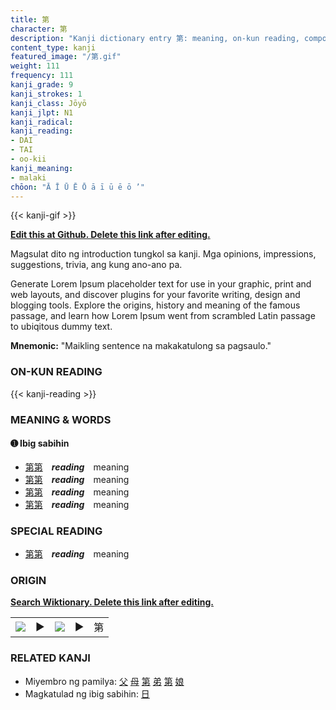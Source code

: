 ```yaml
---
title: 第
character: 第
description: "Kanji dictionary entry 第: meaning, on-kun reading, compounds, origin, related kanji"
content_type: kanji
featured_image: "/第.gif"
weight: 111
frequency: 111
kanji_grade: 9
kanji_strokes: 1
kanji_class: Jōyō
kanji_jlpt: N1
kanji_radical: 
kanji_reading: 
- DAI
- TAI
- oo-kii
kanji_meaning:
- malaki
chōon: "Ā Ī Ū Ē Ō ā ī ū ē ō ’"
---
```

[//]: # (Don't edit the line below. Kanji animated GIF code is automatically generated.)
{{< kanji-gif >}}

[//]: # (Edit below this line.)

**[Edit this at Github. Delete this link after editing.](https://github.com/tim0g/tim/tree/main/content/kanji/第/index.md)**

Magsulat dito ng introduction tungkol sa kanji. Mga opinions, impressions, suggestions, trivia, ang kung ano-ano pa.

Generate Lorem Ipsum placeholder text for use in your graphic, print and web layouts, and discover plugins for your favorite writing, design and blogging tools. Explore the origins, history and meaning of the famous passage, and learn how Lorem Ipsum went from scrambled Latin passage to ubiqitous dummy text.
 
**Mnemonic:** "Maikling sentence na makakatulong sa pagsaulo."

### ON-KUN READING

[//]: # (Don't edit the line below. ON-KUN READING code is automatically generated.)
{{< kanji-reading >}}

### MEANING & WORDS

#### ➊ **Ibig sabihin**
  - [第](../第)[第](../第)　***reading***　meaning
  - [第](../第)[第](../第)　***reading***　meaning
  - [第](../第)[第](../第)　***reading***　meaning
  - [第](../第)[第](../第)　***reading***　meaning

### SPECIAL READING
  - [第](../第)[第](../第)　***reading***　meaning

### ORIGIN

**[Search Wiktionary. Delete this link after editing.](https://wiktionary.org/wiki/第)**
<table class="kanji-table"><tr><td>
<img src="60px-第-bronze.svg.png">
</td><td>▶</td><td>
<img src="60px-第-oracle.svg.png">
</td><td>▶</td>
<td class="kanji-origin">第</td>
</tr></table>

### RELATED KANJI
- Miyembro ng pamilya: [父](../父) [母](../母) [第](../第) [弟](../弟) [第](../第) [娘](../娘)
- Magkatulad ng ibig sabihin: [日](../日)
